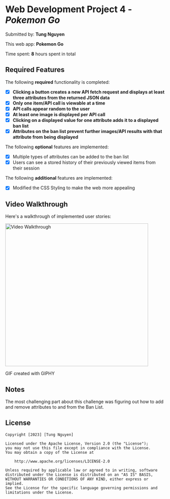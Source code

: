 # Web Development Project 4 - *Pokemon Go*

Submitted by: **Tung Nguyen**

This web app: **Pokemon Go**

Time spent: **8** hours spent in total

## Required Features

The following **required** functionality is completed:

- [x] **Clicking a button creates a new API fetch request and displays at least three attributes from the returned JSON data**
- [x] **Only one item/API call is viewable at a time**
- [x] **API calls appear random to the user**
- [x] **At least one image is displayed per API call**
- [x] **Clicking on a displayed value for one attribute adds it to a displayed ban list**
- [x] **Attributes on the ban list prevent further images/API results with that attribute from being displayed**

The following **optional** features are implemented:

- [x] Multiple types of attributes can be added to the ban list
- [x] Users can see a stored history of their previously viewed items from their session

The following **additional** features are implemented:

* [x] Modified the CSS Styling to make the web more appealing

## Video Walkthrough

Here's a walkthrough of implemented user stories:

<img src='[https://giphy.com/gifs/srYjbV0T8bB9oWt0vV.gif](https://media.giphy.com/media/v1.Y2lkPTc5MGI3NjExNWMwYTIzM2JkYjI2N2UyNjJjMjdmNjIwYzJjMmYzYmNkYWJjMGU0MiZjdD1n/srYjbV0T8bB9oWt0vV/giphy.gif)' title='Video Walkthrough' width='450' alt='Video Walkthrough' />



<!-- Replace this with whatever GIF tool you used! -->
GIF created with GIPHY 
<!-- Recommended tools:
[Kap](https://getkap.co/) for macOS
[ScreenToGif](https://www.screentogif.com/) for Windows
[peek](https://github.com/phw/peek) for Linux. -->

## Notes

The most challenging part about this challenge was figuring out how to add and remove attributes to and from the Ban List. 

## License

    Copyright [2023] [Tung Nguyen]

    Licensed under the Apache License, Version 2.0 (the "License");
    you may not use this file except in compliance with the License.
    You may obtain a copy of the License at

        http://www.apache.org/licenses/LICENSE-2.0

    Unless required by applicable law or agreed to in writing, software
    distributed under the License is distributed on an "AS IS" BASIS,
    WITHOUT WARRANTIES OR CONDITIONS OF ANY KIND, either express or implied.
    See the License for the specific language governing permissions and
    limitations under the License.
